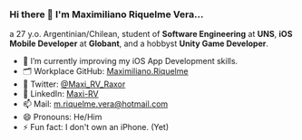 ### Hi there 👋 I'm Maximiliano Riquelme Vera...

a 27 y.o. Argentinian/Chilean, student of **Software Engineering** at **UNS**, **iOS Mobile Developer** at **Globant**, and a hobbyst **Unity Game Developer**.

- 🌱 I’m currently improving my iOS App Development skills.
- 🗂️ Workplace GitHub: [Maximiliano.Riquelme](https://www.github.com/maximilianoRiquelme)
- 💬 Twitter: [@Maxi_RV_Raxor](https://twitter.com/maxi_rv_raxor)
- 💼 LinkedIn: [Maxi-RV](https://www.linkedin.com/in/maxi-rv)
- 📫 Mail: m.riquelme.vera@hotmail.com
- 😄 Pronouns: He/Him
- ⚡ Fun fact: I don't own an iPhone. (Yet)

<!--
**maxi-rv/maxi-rv** is a ✨ _special_ ✨ repository because its `README.md` (this file) appears on your GitHub profile.

Here are some ideas to get you started:

- 🔭 I’m currently working on ...
- 🌱 I’m currently learning ...
- 👯 I’m looking to collaborate on ...
- 🤔 I’m looking for help with ...
- 💬 Ask me about ...
- 📫 How to reach me: ...
- 😄 Pronouns: ...
- ⚡ Fun fact: ...
-->
